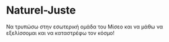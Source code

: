 # Naturel-Juste
Να τρυπώσω στην εσωτερική ομάδα του Μίσεο και να μάθω να εξελίσσομαι και να καταστρέφω τον κόσμο!
